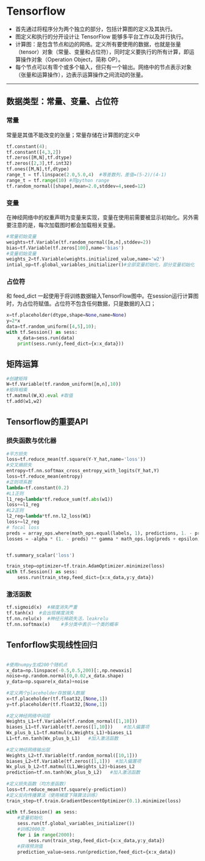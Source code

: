 #  Tensorflow
- 首先通过将程序分为两个独立的部分，包括计算图的定义及其执行。
- 图定义和执行的分开设计让 TensorFlow 能够多平台工作以及并行执行。
- 计算图：是包含节点和边的网络。定义所有要使用的数据，也就是张量（tensor）对象（常量、变量和占位符），同时定义要执行的所有计算，即运算操作对象（Operation Object，简称 OP）。
- 每个节点可以有零个或多个输入，但只有一个输出。网络中的节点表示对象（张量和运算操作），边表示运算操作之间流动的张量。

---
## 数据类型：常量、变量、占位符
### 常量
常量是其值不能改变的张量；常量存储在计算图的定义中
```python
tf.constant(4);
tf.constant([4,3,2])
tf.zeros([M,N],tf.dtype)
tf.zeros([2,3],tf.int32)
tf.ones([M,N],tf,dtype)
range_t = tf.linspace(2.0,5.0,4)  #等差数列，差值=(5-2)/(4-1)
range_t = tf.range(10) #同python range
tf.random_normal([shape],mean=2.0,stddev=4,seed=12)
```

### 变量
在神经网络中的权重声明为变量来实现，变量在使用前需要被显示初始化。另外需要注意的是，每次加载图时都会加载相关变量。
```python
#常量初始变量
weights=tf.Variable(tf.random_normal([m,n],stddev=2))
bias=tf.Variable(tf.zeros[100],name='bias')
#变量初始变量
weights_2=tf.Variable(weights.initialized_value,name='w2')
intial_op=tf.global_variables_initializer()#全部变量初始化，部分变量初始化

```

### 占位符
和 feed_dict 一起使用于将训练数据输入TensorFlow图中。在session运行计算图时，为占位符赋值。占位符不包含任何数据，只是数据的入口；
```python
x=tf.placeholder(dtype,shape=None,name=None)
y=2*x
data=tf.random_uniform([4,5],10);
with tf.Session() as sess:
    x_data=sess.run(data)
    print(sess.run(y,feed_dict={x:x_data}))
```

## 矩阵运算
```python
#创建矩阵
W=tf.Variable(tf.random_uniform([m,n],10))
#矩阵相乘
tf.matmul(W,X).eval #取值
tf.add(w1,w2)
```

## Tensorflow的重要API
### 损失函数与优化器
```python
#平方损失
loss=tf.reduce_mean(tf.square(Y-Y_hat,name='loss'))
#交叉熵损失
entropy=tf.nn.softmax_cross_entropy_with_logits(Y_hat,Y)
loss=tf.reduce_mean(entropy)
#正则项系数
lambda=tf.constant(0.2)
#L1正则
l1_reg=lambda*tf.reduce_sum(tf.abs(w1))
loss+=l1_reg
#L2正则
l2_reg=lambda*tf.nn.l2_loss(W1)
loss+=l2_reg
# focal loss
preds = array_ops.where(math_ops.equal(labels, 1), predictions, 1. - predictions)
losses = -alpha * (1. - preds) ** gamma * math_ops.log(preds + epsilon)


tf.summary_scalar('loss')

train_step=optimizer=tf.train.AdamOptimizer.minimize(loss)
with tf.Session() as sess:
    sess.run(train_step,feed_dict={x:x_data,y:y_data})

```

### 激活函数
```python
tf.sigmoid(x)  #梯度消失严重
tf.tanh(x)  #会出现梯度消失
tf.nn.relu(x)  #神经元稀疏失活，leakrelu
tf.nn.softmax(x)    #多分类中表示一个类的概率
```


## Tenforflow实现线性回归
```python

#使用numpy生成200个随机点
x_data=np.linspace(-0.5,0.5,200)[:,np.newaxis]
noise=np.random.normal(0,0.02,x_data.shape)
y_data=np.square(x_data)+noise
 
#定义两个placeholder存放输入数据
x=tf.placeholder(tf.float32,[None,1])
y=tf.placeholder(tf.float32,[None,1])
 
#定义神经网络中间层
Weights_L1=tf.Variable(tf.random_normal([1,10]))
biases_L1=tf.Variable(tf.zeros([1,10]))    #加入偏置项
Wx_plus_b_L1=tf.matmul(x,Weights_L1)+biases_L1
L1=tf.nn.tanh(Wx_plus_b_L1)   #加入激活函数
 
#定义神经网络输出层
Weights_L2=tf.Variable(tf.random_normal([10,1]))
biases_L2=tf.Variable(tf.zeros([1,1]))  #加入偏置项
Wx_plus_b_L2=tf.matmul(L1,Weights_L2)+biases_L2
prediction=tf.nn.tanh(Wx_plus_b_L2)   #加入激活函数
 
#定义损失函数（均方差函数）
loss=tf.reduce_mean(tf.square(y-prediction))
#定义反向传播算法（使用梯度下降算法训练）
train_step=tf.train.GradientDescentOptimizer(0.1).minimize(loss)
 
with tf.Session() as sess:
    #变量初始化
    sess.run(tf.global_variables_initializer())
    #训练2000次
    for i in range(2000):
        sess.run(train_step,feed_dict={x:x_data,y:y_data})
    #获得预测值
    prediction_value=sess.run(prediction,feed_dict={x:x_data})
```
